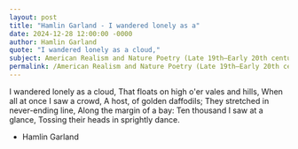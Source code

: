 ```yaml
---
layout: post
title: "Hamlin Garland - I wandered lonely as a"
date: 2024-12-28 12:00:00 -0000
author: Hamlin Garland
quote: "I wandered lonely as a cloud,"
subject: American Realism and Nature Poetry (Late 19th–Early 20th century)
permalink: /American Realism and Nature Poetry (Late 19th–Early 20th century)/Hamlin Garland/Hamlin Garland - I wandered lonely as a
---
```


I wandered lonely as a cloud,
That floats on high o'er vales and hills,
When all at once I saw a crowd,
A host, of golden daffodils;
They stretched in never-ending line,
Along the margin of a bay:
Ten thousand I saw at a glance,
Tossing their heads in sprightly dance.

- Hamlin Garland
